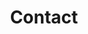 ---
isPage: true
title: Contact
hero:
  title: Contact me
  text: >-
    Do not hesitate to contact me to design your next website. I am available by phone or by e-mail.
  cta:
    blank: true
    text: Send me an e-mail
    url: mailto:sebousan@gmail.com
  image:
    src: https://res.cloudinary.com/uncinq/image/upload/v1758205367/sebastien-moulene_ft0yg7.jpg
blocks:
  - type: informations
    column: 3
    background: false
    items:
      - title: Github
        icon: github
        cta:
          text: Follow me
          blank: true
          url: https://github.com/sebousan
      - title: Linkedin
        icon: linkedin
        cta:
          text: Follow me
          blank: true
          url: https://www.linkedin.com/in/sebastienmoulene
      - title: Bluesky
        icon: bluesky
        cta:
          text: Follow me
          blank: true
          url: https://bsky.app/profile/sebousan.bsky.social
  - type: pushes
    column: 1
    items:
      - title: Un Cinq
        text: We develop sustainable websites that are accessible to all and have low carbon emissions.
        cta:
          blank: true
          text: Discover Un Cinq
          url: https://uncinq.dev/
          hreflang: fr
        image:
          src: https://res.cloudinary.com/uncinq/image/upload/v1758116615/205.OK_zdg2ue.svg
  - type: logos
    heading:
      title: They trust me
    column: 7
    items: 
      - title: 23 Prod
        src: https://res.cloudinary.com/uncinq/image/upload/v1759226723/logo-23prod_g7fbz9.svg
        url: https://www.23prod.com/
      - title: 84.Paris
        src: https://res.cloudinary.com/uncinq/image/upload/v1759226723/logo-84_ryhnjd.svg
        url: https://www.84paris.com/
      - title: Angström
        src: https://res.cloudinary.com/uncinq/image/upload/v1759226723/logo-angstrom_bpzkbt.svg
        url: http://www.weareangstrom.com/fr/
      - title: BETC
        src: https://res.cloudinary.com/uncinq/image/upload/v1759226723/logo-betc_aouhnv.svg
        url: https://www.betc.com/
      - title: Bronx
        src: https://res.cloudinary.com/uncinq/image/upload/v1759226725/logo-bronx_gaj4n0.svg
        url: https://www.bronx.fr/
      - title: Bonhomme Paris
        src: https://res.cloudinary.com/uncinq/image/upload/v1759226724/logo-bonhomme_mnakjp.svg
        url: https://www.bonhommeparis.com/
      - title: Bonjour Paris
        src: https://res.cloudinary.com/uncinq/image/upload/v1759226724/logo-bonjour_wu6jso.svg
        url: https://bonjour.paris/
      - title: Cher ami,
        src: https://res.cloudinary.com/uncinq/image/upload/v1759226725/logo-cherami_iwx6mu.svg
        url: https://cher-ami.tv/
      - title: Colorz
        src: https://res.cloudinary.com/uncinq/image/upload/v1759226725/logo-colorz_ikp6vo.svg
        url: https://www.colorz.fr/
      - title: Dagobert
        src: https://res.cloudinary.com/uncinq/image/upload/v1759226725/logo-dagobert_kyhsbo.svg
        url: https://www.dagobert.com/
      - title: DDB
        src: https://res.cloudinary.com/uncinq/image/upload/v1759226726/logo-ddb_gte0ni.svg
        url: https://www.ddb.fr/
      - title: Delasource
        src: https://res.cloudinary.com/uncinq/image/upload/v1759226726/logo-delasource_mnaaqm.svg
        url: https://www.delasource.com/
      - title: Disko
        src: https://res.cloudinary.com/uncinq/image/upload/v1759226726/logo-disko_xjzwqv.svg
        url: https://www.disko.fr/
      - title: Goodkids
        src: https://res.cloudinary.com/uncinq/image/upload/v1759226727/logo-goodkids_ajv0jg.svg
        url: https://www.goodkidsagency.com/
      - title: Keyrus
        src: https://res.cloudinary.com/uncinq/image/upload/v1759226727/logo-keyrus_otwzds.svg
        url: https://keyrus.com/
      - title: Les poupées russes
        src: https://res.cloudinary.com/uncinq/image/upload/v1759226728/logo-lpr_oobbzg.png
        url: https://www.lespoupees.paris/
      - title: Maddyness
        src: https://res.cloudinary.com/uncinq/image/upload/v1759226728/logo-maddyness_jsav3m.svg
        url: https://www.maddyness.com/
      - title: Make me pulse
        src: https://res.cloudinary.com/uncinq/image/upload/v1759226729/logo-makemepulse_cfa7qh.svg
        url: https://www.makemepulse.com/
      - title: Marcel
        src: https://res.cloudinary.com/uncinq/image/upload/v1759226730/logo-marcel_ovqc2n.svg
        url: https://www.marcelww.com/
      - title: Mazarine
        src: https://res.cloudinary.com/uncinq/image/upload/v1759226730/logo-mazarine_j7ppa8.svg
        url: https://www.mazarine.com/
      - title: Mediabrands
        src: https://res.cloudinary.com/uncinq/image/upload/v1759226731/logo-mediabrands_qfm6pf.png
        url: https://www.ipgmediabrands.com/
      - title: Nurun
        src: https://res.cloudinary.com/uncinq/image/upload/v1759226731/logo-nurun_hh6xnx.svg
        url: https://www.nurun.com/
      - title: Senso
        src: https://res.cloudinary.com/uncinq/image/upload/v1759226731/logo-senso_y2vaai.svg
        url: https://www.senso.fr/
      - title: Sismo
        src: https://res.cloudinary.com/uncinq/image/upload/v1759226732/logo-sismo_mxuul8.svg
        url: https://www.les-sismo.fr/
      - title: Smart Agence
        src: https://res.cloudinary.com/uncinq/image/upload/v1759226732/logo-smartagence_ftllno.svg
        url: https://www.smartagence.com/
      - title: Soleil Noir
        src: https://res.cloudinary.com/uncinq/image/upload/v1759226733/logo-soleilnoir_wppkln.svg
        url: https://www.soleilnoir.com/
      - title: Spintank
        src: https://res.cloudinary.com/uncinq/image/upload/v1759226733/logo-spintank_vlsfxa.svg
        url: https://www.spintank.fr/
---